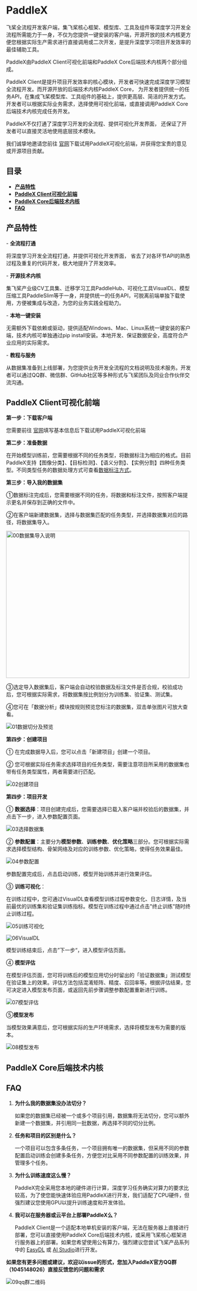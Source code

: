 # PaddleX

飞桨全流程开发客户端，集飞桨核心框架、模型库、工具及组件等深度学习开发全流程所需能力于一身，不仅为您提供一键安装的客户端，开源开放的技术内核更方便您根据实际生产需求进行直接调用或二次开发，是提升深度学习项目开发效率的最佳辅助工具。

PaddleX由PaddleX Client可视化前端和PaddleX Core后端技术内核两个部分组成。

PaddleX Client是提升项目开发效率的核心模块，开发者可快速完成深度学习模型全流程开发。而开源开放的后端技术内核PaddleX Core， 为开发者提供统一的任务API，在集成飞桨模型库、工具组件的基础上，提供更高层、简洁的开发方式。开发者可以根据实际业务需求，选择使用可视化前端，或直接调用PaddleX Core后端技术内核完成任务开发。

 PaddleX不仅打通了深度学习开发的全流程、提供可视化开发界面， 还保证了开发者可以直接灵活地使用底层技术模块。

 我们诚挚地邀请您前往 [官网](https://www.paddlepaddle.org.cn/paddlex)下载试用PaddleX可视化前端，并获得您宝贵的意见或开源项目贡献。



## 目录

* <a href="#1">**产品特性**</a>
* <a href="#2">**PaddleX Client可视化前端**</a>
* <a href="#3">**PaddleX Core后端技术内核**</a>
* <a href="#4">**FAQ**</a>



## <a name="1">产品特性</a>

\-  **全流程打通**

将深度学习开发全流程打通，并提供可视化开发界面， 省去了对各环节API的熟悉过程及重复的代码开发，极大地提升了开发效率。

\-    **开源技术内核**

集飞桨产业级CV工具集、迁移学习工具PaddleHub、可视化工具VisualDL、模型压缩工具PaddleSlim等于一身，并提供统一的任务API，可脱离前端单独下载使用，方便被集成与改造，为您的业务实践全程助力。

\-    **本地一键安装**

无需额外下载依赖或驱动，提供适配Windows、Mac、Linux系统一键安装的客户端，技术内核可单独通过pip install安装。本地开发、保证数据安全，高度符合产业应用的实际需求。

\-    **教程与服务**

从数据集准备到上线部署，为您提供业务开发全流程的文档说明及技术服务。开发者可以通过QQ群、微信群、GitHub社区等多种形式与飞桨团队及同业合作伙伴交流沟通。



## <a name="2">PaddleX Client可视化前端</a>

**第一步：下载客户端**

您需要前往 [官网](https://www.paddlepaddle.org.cn/paddlex)填写基本信息后下载试用PaddleX可视化前端



**第二步：准备数据**

在开始模型训练前，您需要根据不同的任务类型，将数据标注为相应的格式。目前PaddleX支持【图像分类】、【目标检测】、【语义分割】、【实例分割】四种任务类型。不同类型任务的数据处理方式可查看[数据标注方式]([https://github.com/jiangjiajun/PaddleSolution/tree/master/Docs/3_%E6%A0%87%E6%B3%A8%E8%87%AA%E5%B7%B1%E7%9A%84%E8%AE%AD%E7%BB%83%E6%95%B0%E6%8D%AE](https://github.com/jiangjiajun/PaddleSolution/tree/master/Docs/3_标注自己的训练数据))。



**第三步：导入我的数据集**

①数据标注完成后，您需要根据不同的任务，将数据和标注文件，按照客户端提示更名并保存到正确的文件中。

②在客户端新建数据集，选择与数据集匹配的任务类型，并选择数据集对应的路径，将数据集导入。

<img src="https://github.com/LaraStupid/PaddleX/blob/master/images/00数据集导入说明.png" width = "500" height = "400" alt="00数据集导入说明" align=center />

③选定导入数据集后，客户端会自动校验数据及标注文件是否合规，校验成功后，您可根据实际需求，将数据集按比例划分为训练集、验证集、测试集。

④您可在「数据分析」模块按规则预览您标注的数据集，双击单张图片可放大查看。

![01数据切分及预览](https://github.com/LaraStupid/PaddleX/blob/master/images/01%E6%95%B0%E6%8D%AE%E5%88%87%E5%88%86%E5%8F%8A%E9%A2%84%E8%A7%88.png)



**第四步：创建项目**

① 在完成数据导入后，您可以点击「新建项目」创建一个项目。

② 您可根据实际任务需求选择项目的任务类型，需要注意项目所采用的数据集也带有任务类型属性，两者需要进行匹配。

![02创建项目](https://github.com/LaraStupid/PaddleX/blob/master/images/02%E5%88%9B%E5%BB%BA%E9%A1%B9%E7%9B%AE.png)



**第四步：项目开发**

① **数据选择**：项目创建完成后，您需要选择已载入客户端并校验后的数据集，并点击下一步，进入参数配置页面。

![03选择数据集](https://github.com/LaraStupid/PaddleX/blob/master/images/03%E9%80%89%E6%8B%A9%E6%95%B0%E6%8D%AE%E9%9B%86.png)

② **参数配置**：主要分为**模型参数**、**训练参数**、**优化策略**三部分。您可根据实际需求选择模型结构、骨架网络及对应的训练参数、优化策略，使得任务效果最佳。

![04参数配置](https://github.com/LaraStupid/PaddleX/blob/master/images/04%E5%8F%82%E6%95%B0%E9%85%8D%E7%BD%AE.png)

参数配置完成后，点击启动训练，模型开始训练并进行效果评估。

③ **训练可视化**：

在训练过程中，您可通过VisualDL查看模型训练过程参数变化、日志详情，及当前最优的训练集和验证集训练指标。模型在训练过程中通过点击"终止训练"随时终止训练过程。

![05训练可视化](https://github.com/LaraStupid/PaddleX/blob/master/images/05%E8%AE%AD%E7%BB%83%E5%8F%AF%E8%A7%86%E5%8C%96.png)

![06VisualDL](https://github.com/LaraStupid/PaddleX/blob/master/images/06VisualDL.png)

模型训练结束后，点击”下一步“，进入模型评估页面。



④ **模型评估**

在模型评估页面，您可将训练后的模型应用切分时留出的「验证数据集」测试模型在验证集上的效果。评估方法包括混淆矩阵、精度、召回率等。根据评估结果，您可决定进入模型发布页面，或返回先前步骤调整参数配置重新进行训练。

![07模型评估](https://github.com/LaraStupid/PaddleX/blob/master/images/07%E6%A8%A1%E5%9E%8B%E8%AF%84%E4%BC%B0.png)



⑤**模型发布**

当模型效果满意后，您可根据实际的生产环境需求，选择将模型发布为需要的版本。

![08模型发布](https://github.com/LaraStupid/PaddleX/blob/master/images/08%E6%A8%A1%E5%9E%8B%E5%8F%91%E5%B8%83.png)



## <a name="3">PaddleX Core后端技术内核</a>





## <a name="4">FAQ</a>

1. **为什么我的数据集没办法切分？**

   如果您的数据集已经被一个或多个项目引用，数据集将无法切分，您可以额外新建一个数据集，并引用同一批数据，再选择不同的切分比例。

   

2. **任务和项目的区别是什么？**

   一个项目可以包含多条任务，一个项目拥有唯一的数据集，但采用不同的参数配置启动训练会创建多条任务，方便您对比采用不同参数配置的训练效果，并管理多个任务。

   

3. **为什么训练速度这么慢？**

   PaddleX完全采用您本地的硬件进行计算，深度学习任务确实对算力的要求比较高，为了使您能快速体验应用PaddleX进行开发，我们适配了CPU硬件，但强烈建议您使用GPU以提升训练速度和开发体验。

   

4. **我可以在服务器或云平台上部署PaddleX么？**

   PaddleX Client是一个适配本地单机安装的客户端，无法在服务器上直接进行部署，您可以直接使用PaddleX Core后端技术内核，或采用飞桨核心框架进行服务器上的部署。如果您希望使用公有算力，强烈建议您尝试飞桨产品系列中的 [EasyDL](https://ai.baidu.com/easydl/) 或 [AI Studio](https://aistudio.baidu.com/aistudio/index)进行开发。



**如果您有更多问题或建议，欢迎以issue的形式，您加入PaddleX官方QQ群（1045148026）直接反馈您的问题和需求**

![09qq群二维码](https://github.com/LaraStupid/PaddleX/blob/master/images/09qq%E7%BE%A4%E4%BA%8C%E7%BB%B4%E7%A0%81.png)



